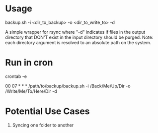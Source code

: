 # Usage
backup.sh -i <dir_to_backup> -o <dir_to_write_to> -d

A simple wrapper for rsync where "-d" indicates if files in the output directory that DON'T exist in the input directory
should be purged.  Note: each directory argument is resolved to an absolute path on the system.

# Run in cron
crontab -e

00 07 * * * /path/to/backup/backup.sh -i /Back/Me/Up/Dir -o /Write/Me/To/Here/Dir -d

# Potential Use Cases

1) Syncing one folder to another
